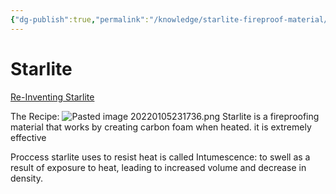 ```yaml
---
{"dg-publish":true,"permalink":"/knowledge/starlite-fireproof-material/","tags":["engineering","diy/material"]}
---
```


# Starlite 
[Re-Inventing Starlite](https://www.youtube.com/playlist?list=PL1a2HkcVbmAVm9q-OiOJ5DopnD72J3Qdf)

The Recipe:
![Pasted image 20220105231736.png](/img/user/Knowledge/Pasted%20image%2020220105231736.png)
Starlite is a fireproofing material that works by creating carbon foam when heated.
it is extremely effective

Proccess starlite uses to resist heat is called Intumescence: to swell as a result of exposure to heat, leading to increased volume and decrease in density.

